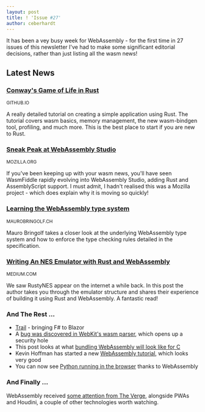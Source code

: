 ```yaml
---
layout: post
title: ! 'Issue #27'
author: ceberhardt
---
```


It has been a vey busy week for WebAssembly - for the first time in 27 issues of this newsletter I've had to make some significant editorial decisions, rather than just listing all the wasm news!

## Latest News

### [Conway's Game of Life in Rust](https://rust-lang-nursery.github.io/rust-wasm/game-of-life/introduction.html)

<small>GITHUB.IO</small>

A really detailed tutorial on creating a simple application using Rust. The tutorial covers wasm basics, memory management, the new wasm-bindgen tool, profiling, and much more. This is the best place to start if you are new to Rust.

### [Sneak Peak at WebAssembly Studio](https://hacks.mozilla.org/2018/04/sneak-peek-at-webassembly-studio/)

<small>MOZILLA.ORG</small>

If you've been keeping up with your wasm news, you'll have seen WasmFiddle rapidly evolving into WebAssembly Studio, adding Rust and AssemblyScript support. I must admit, I hadn't realised this was a Mozilla project - which does explain why it is moving so quickly!

### [Learning the WebAssembly type system](https://maurobringolf.ch/2018/04/learning-the-webassembly-type-system/)

<small>MAUROBRINGOLF.CH</small>

Mauro Bringolf takes a closer look at the underlying WebAssembly type system and how to enforce the type checking rules detailed in the specification.

### [Writing An NES Emulator with Rust and WebAssembly](https://medium.com/@bokuweb17/writing-an-nes-emulator-with-rust-and-webassembly-d64de101c49d)

<small>MEDIUM.COM</small>

We saw RustyNES appear on the internet a while back. In this post the author takes you through the emulator structure and shares their experience of building it using Rust and WebAssembly. A fantastic read!

### And The Rest ...
 - [Trail](https://github.com/panesofglass/trail) - bringing F# to Blazor
 - A [bug was discovered in WebKit's wasm parser](https://bugs.chromium.org/p/project-zero/issues/detail?id=1522), which opens up a security hole
 - This post looks at what [bundling WebAssembly will look like for C](https://www.xtuc.fr/notes/bundling-webassembly-c.html)
 - Kevin Hoffman has started a new [WebAssembly tutorial](https://medium.com/@KevinHoffman/in-search-of-webassembly-2c96ad1d6fe2), which looks very good
 - You can now see [Python running in the browser](https://iodide-project.github.io/pyodide-demo/python.html) thanks to WebAssembly

### And Finally ...

WebAssembly received [some attention from The Verge](https://www.theverge.com/circuitbreaker/2018/4/11/17207964/web-apps-quality-pwa-webassembly-houdini), alongside PWAs and Houdini, a couple of other technologies worth watching.
